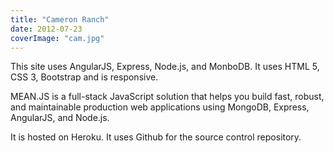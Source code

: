 ```yaml
---
title: "Cameron Ranch"
date: 2012-07-23
coverImage: "cam.jpg"
---
```


This site uses AngularJS, Express, Node.js, and MonboDB. It uses HTML 5, CSS 3, Bootstrap and is responsive.

MEAN.JS is a full-stack JavaScript solution that helps you build fast, robust, and maintainable production web applications using MongoDB, Express, AngularJS, and Node.js.

It is hosted on Heroku. It uses Github for the source control repository.
